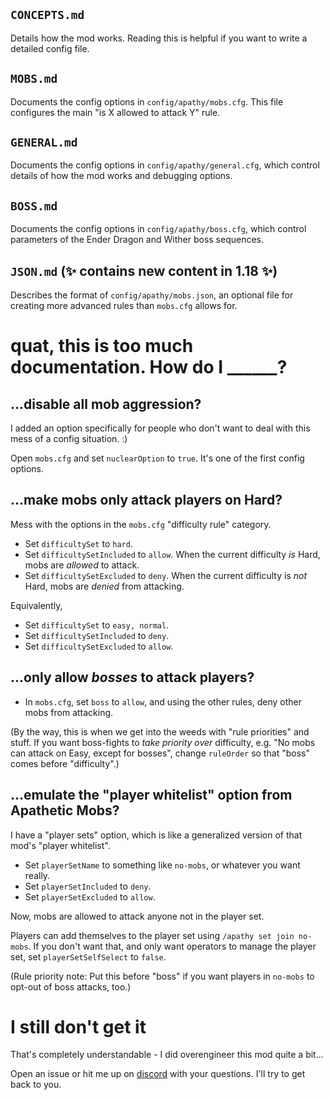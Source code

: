 ## `CONCEPTS.md`

Details how the mod works. Reading this is helpful if you want to write a detailed config file.

## `MOBS.md`

Documents the config options in `config/apathy/mobs.cfg`. This file configures the main "is X allowed to attack Y" rule.

## `GENERAL.md`

Documents the config options in `config/apathy/general.cfg`, which control details of how the mod works and debugging options.

## `BOSS.md`

Documents the config options in `config/apathy/boss.cfg`, which control parameters of the Ender Dragon and Wither boss sequences.

## `JSON.md` (✨ contains new content in 1.18 ✨)

Describes the format of `config/apathy/mobs.json`, an optional file for creating more advanced rules than `mobs.cfg` allows for.

# quat, this is too much documentation. How do I ______?

## ...disable all mob aggression?

I added an option specifically for people who don't want to deal with this mess of a config situation. :)

Open `mobs.cfg` and set `nuclearOption` to `true`. It's one of the first config options.

## ...make mobs only attack players on Hard?

Mess with the options in the `mobs.cfg` "difficulty rule" category.

* Set `difficultySet` to `hard`.
* Set `difficultySetIncluded` to `allow`. When the current difficulty *is* Hard, mobs are *allowed* to attack.
* Set `difficultySetExcluded` to `deny`. When the current difficulty is *not* Hard, mobs are *denied* from attacking.

Equivalently,

* Set `difficultySet` to `easy, normal`.
* Set `difficultySetIncluded` to `deny`.
* Set `difficultySetExcluded` to `allow`.

## ...only allow *bosses* to attack players?

* In `mobs.cfg`, set `boss` to `allow`, and using the other rules, deny other mobs from attacking.

(By the way, this is when we get into the weeds with "rule priorities" and stuff. If you want boss-fights to *take priority over* difficulty, e.g. "No mobs can attack on Easy, except for bosses", change `ruleOrder` so that "boss" comes before "difficulty".)

## ...emulate the "player whitelist" option from Apathetic Mobs?

I have a "player sets" option, which is like a generalized version of that mod's "player whitelist".

* Set `playerSetName` to something like `no-mobs`, or whatever you want really.
* Set `playerSetIncluded` to `deny`.
* Set `playerSetExcluded` to `allow`.

Now, mobs are allowed to attack anyone not in the player set.

Players can add themselves to the player set using `/apathy set join no-mobs`. If you don't want that, and only want operators to manage the player set, set `playerSetSelfSelect` to `false`.

(Rule priority note: Put this before "boss" if you want players in `no-mobs` to opt-out of boss attacks, too.)

# I still don't get it

That's completely understandable - I did overengineer this mod quite a bit...

Open an issue or hit me up on [discord](https://highlysuspect.agency/discord) with your questions. I'll try to get back to you.